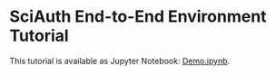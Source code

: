 # SciAuth End-to-End Environment Tutorial

This tutorial is available as Jupyter Notebook: [Demo.ipynb](Demo.ipynb).
